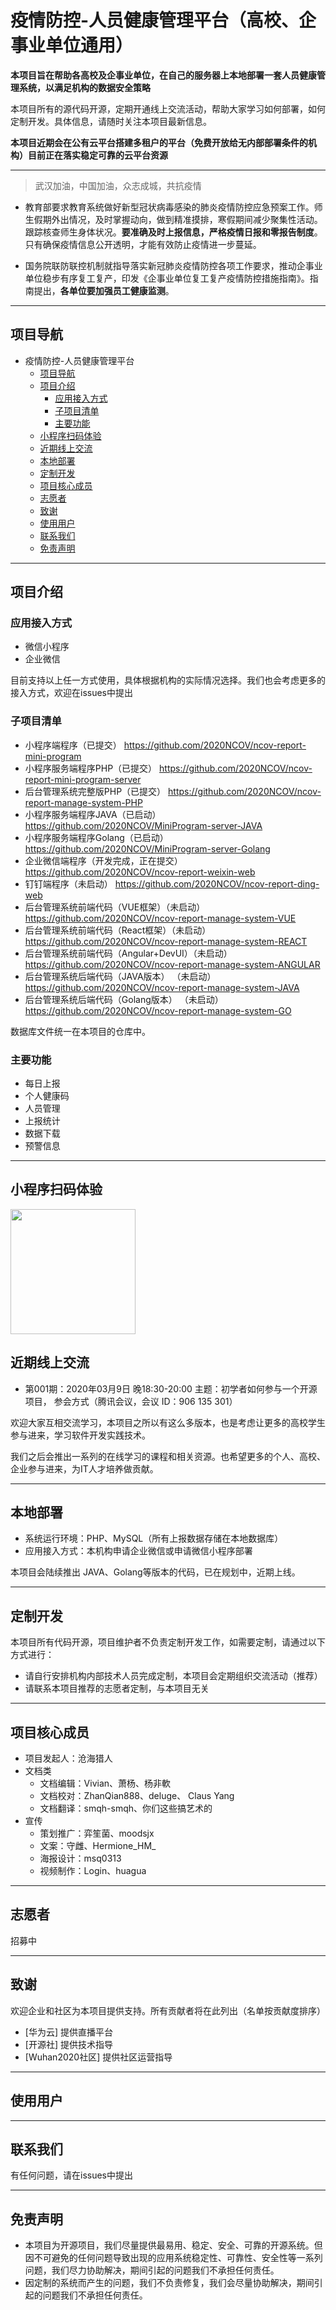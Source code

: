 # 疫情防控-人员健康管理平台（高校、企事业单位通用）

**本项目旨在帮助各高校及企事业单位，在自己的服务器上本地部署一套人员健康管理系统，以满足机构的数据安全策略**

本项目所有的源代码开源，定期开通线上交流活动，帮助大家学习如何部署，如何定制开发。具体信息，请随时关注本项目最新信息。

**本项目近期会在公有云平台搭建多租户的平台（免费开放给无内部部署条件的机构）目前正在落实稳定可靠的云平台资源**
___

> 武汉加油，中国加油，众志成城，共抗疫情

+ 教育部要求教育系统做好新型冠状病毒感染的肺炎疫情防控应急预案工作。师生假期外出情况，及时掌握动向，做到精准摸排，寒假期间减少聚集性活动。跟踪核查师生身体状况。**要准确及时上报信息，严格疫情日报和零报告制度**。只有确保疫情信息公开透明，才能有效防止疫情进一步蔓延。

+ 国务院联防联控机制就指导落实新冠肺炎疫情防控各项工作要求，推动企事业单位稳步有序复工复产，印发《企事业单位复工复产疫情防控措施指南》。指南提出，**各单位要加强员工健康监测**。
___

## 项目导航
- 疫情防控-人员健康管理平台
  - [项目导航](#项目导航)
  - [项目介绍](#项目介绍)
    - [应用接入方式](#应用接入方式)
    - [子项目清单](#子项目清单)
    - [主要功能](#主要功能)
  - [小程序扫码体验](#小程序扫码体验)
  - [近期线上交流](#近期线上交流)
  - [本地部署](#本地部署)
  - [定制开发](#定制开发)
  - [项目核心成员](#项目核心成员)
  - [志愿者](#志愿者)
  - [致谢](#致谢)
  - [使用用户](#使用用户)
  - [联系我们](#联系我们)
  - [免责声明](#免责声明)
---

## 项目介绍
### 应用接入方式
* 微信小程序
* 企业微信

目前支持以上任一方式使用，具体根据机构的实际情况选择。我们也会考虑更多的接入方式，欢迎在issues中提出

### 子项目清单
* 小程序端程序（已提交）  https://github.com/2020NCOV/ncov-report-mini-program
* 小程序服务端程序PHP（已提交）  https://github.com/2020NCOV/ncov-report-mini-program-server
* 后台管理系统完整版PHP（已提交） https://github.com/2020NCOV/ncov-report-manage-system-PHP
* 小程序服务端程序JAVA（已启动）  https://github.com/2020NCOV/MiniProgram-server-JAVA
* 小程序服务端程序Golang（已启动）  https://github.com/2020NCOV/MiniProgram-server-Golang
* 企业微信端程序（开发完成，正在提交）  https://github.com/2020NCOV/ncov-report-weixin-web
* 钉钉端程序（未启动）  https://github.com/2020NCOV/ncov-report-ding-web
* 后台管理系统前端代码（VUE框架）（未启动） https://github.com/2020NCOV/ncov-report-manage-system-VUE
* 后台管理系统前端代码（React框架）（未启动） https://github.com/2020NCOV/ncov-report-manage-system-REACT
* 后台管理系统前端代码（Angular+DevUI）（未启动） https://github.com/2020NCOV/ncov-report-manage-system-ANGULAR
* 后台管理系统后端代码（JAVA版本） （未启动） https://github.com/2020NCOV/ncov-report-manage-system-JAVA
* 后台管理系统后端代码（Golang版本） （未启动）https://github.com/2020NCOV/ncov-report-manage-system-GO

数据库文件统一在本项目的仓库中。

### 主要功能
* 每日上报
* 个人健康码
* 人员管理
* 上报统计
* 数据下载
* 预警信息
___

## 小程序扫码体验

<img src="http://ncov-sspku.mysspku.com/100000001.jpg" width="200px">

## 近期线上交流

+ 第001期：2020年03月9日 晚18:30-20:00  主题：初学者如何参与一个开源项目， 参会方式（腾讯会议，会议 ID：906 135 301）

欢迎大家互相交流学习，本项目之所以有这么多版本，也是考虑让更多的高校学生参与进来，学习软件开发实践技术。

我们之后会推出一系列的在线学习的课程和相关资源。也希望更多的个人、高校、企业参与进来，为IT人才培养做贡献。
___
## 本地部署
* 系统运行环境：PHP、MySQL（所有上报数据存储在本地数据库）
* 应用接入方式：本机构申请企业微信或申请微信小程序部署

本项目会陆续推出 JAVA、Golang等版本的代码，已在规划中，近期上线。
___
## 定制开发
本项目所有代码开源，项目维护者不负责定制开发工作，如需要定制，请通过以下方式进行：
+ 请自行安排机构内部技术人员完成定制，本项目会定期组织交流活动（推荐）
+ 请联系本项目推荐的志愿者定制，与本项目无关
___
## 项目核心成员
- 项目发起人：沧海猎人
- 文档类
  - 文档编辑：Vivian、萧杨、杨非軟
  - 文档校对：ZhanQian888、deluge、 Claus Yang
  - 文档翻译：smqh-smqh、你们这些搞艺术的
- 宣传
  - 策划推广：弈笙菌、moodsjx
  - 文案：守雌、Hermione_HM_
  - 海报设计：msq0313
  - 视频制作：Login、huagua
___
## 志愿者
招募中
___
## 致谢
欢迎企业和社区为本项目提供支持。所有贡献者将在此列出（名单按贡献度排序）
- [华为云] 提供直播平台
- [开源社] 提供技术指导
- [Wuhan2020社区] 提供社区运营指导
___
## 使用用户


___
## 联系我们
有任何问题，请在issues中提出
___
## 免责声明
+ 本项目为开源项目，我们尽量提供最易用、稳定、安全、可靠的开源系统。但因不可避免的任何问题导致出现的应用系统稳定性、可靠性、安全性等一系列问题，我们尽力协助解决，期间引起的问题我们不承担任何责任。
+ 因定制的系统而产生的问题，我们不负责修复，我们会尽量协助解决，期间引起的问题我们不承担任何责任。
